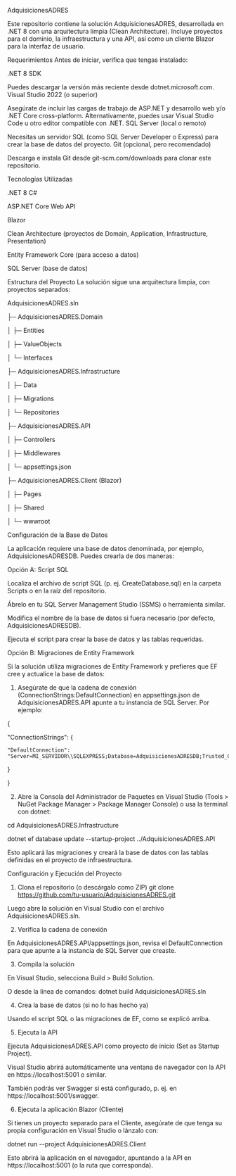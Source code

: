 AdquisicionesADRES

Este repositorio contiene la solución AdquisicionesADRES, desarrollada en .NET 8 con una arquitectura limpia (Clean Architecture). Incluye proyectos para el dominio, la infraestructura y una API, así como un cliente Blazor para la interfaz de usuario.

Requerimientos
Antes de iniciar, verifica que tengas instalado:

.NET 8 SDK

Puedes descargar la versión más reciente desde dotnet.microsoft.com.
Visual Studio 2022 (o superior)

Asegúrate de incluir las cargas de trabajo de ASP.NET y desarrollo web y/o .NET Core cross-platform.
Alternativamente, puedes usar Visual Studio Code u otro editor compatible con .NET.
SQL Server (local o remoto)

Necesitas un servidor SQL (como SQL Server Developer o Express) para crear la base de datos del proyecto.
Git (opcional, pero recomendado)

Descarga e instala Git desde git-scm.com/downloads para clonar este repositorio.

Tecnologías Utilizadas

.NET 8
C#

ASP.NET Core Web API

Blazor

Clean Architecture (proyectos de Domain, Application, Infrastructure, Presentation)

Entity Framework Core (para acceso a datos)

SQL Server (base de datos)

Estructura del Proyecto
La solución sigue una arquitectura limpia, con proyectos separados:

AdquisicionesADRES.sln

├─ AdquisicionesADRES.Domain

│  ├─ Entities

│  ├─ ValueObjects

│  └─ Interfaces

├─ AdquisicionesADRES.Infrastructure

│  ├─ Data

│  ├─ Migrations

│  └─ Repositories

├─ AdquisicionesADRES.API

│  ├─ Controllers

│  ├─ Middlewares

│  └─ appsettings.json

├─ AdquisicionesADRES.Client (Blazor)

│  ├─ Pages

│  ├─ Shared

│  └─ wwwroot



Configuración de la Base de Datos


La aplicación requiere una base de datos denominada, por ejemplo, AdquisicionesADRESDB. Puedes crearla de dos maneras:

Opción A: Script SQL

Localiza el archivo de script SQL (p. ej. CreateDatabase.sql) en la carpeta Scripts o en la raíz del repositorio.

Ábrelo en tu SQL Server Management Studio (SSMS) o herramienta similar.

Modifica el nombre de la base de datos si fuera necesario (por defecto, AdquisicionesADRESDB).

Ejecuta el script para crear la base de datos y las tablas requeridas.

Opción B: Migraciones de Entity Framework

Si la solución utiliza migraciones de Entity Framework y prefieres que EF cree y actualice la base de datos:

1. Asegúrate de que la cadena de conexión (ConnectionStrings:DefaultConnection) en appsettings.json de AdquisicionesADRES.API apunte a tu instancia de SQL Server. Por ejemplo:

{

  "ConnectionStrings": {
  
    "DefaultConnection": "Server=MI_SERVIDOR\\SQLEXPRESS;Database=AdquisicionesADRESDB;Trusted_Connection=True;"
  
  }

}


2. Abre la Consola del Administrador de Paquetes en Visual Studio (Tools > NuGet Package Manager > Package Manager Console) o usa la terminal con dotnet:

cd AdquisicionesADRES.Infrastructure

dotnet ef database update --startup-project ../AdquisicionesADRES.API


Esto aplicará las migraciones y creará la base de datos con las tablas definidas en el proyecto de infraestructura.


Configuración y Ejecución del Proyecto


1. Clona el repositorio (o descárgalo como ZIP)
    git clone https://github.com/tu-usuario/AdquisicionesADRES.git
   
Luego abre la solución en Visual Studio con el archivo AdquisicionesADRES.sln.


2. Verifica la cadena de conexión

En AdquisicionesADRES.API/appsettings.json, revisa el DefaultConnection para que apunte a la instancia de SQL Server que creaste.


3. Compila la solución

  En Visual Studio, selecciona Build > Build Solution.

  O desde la línea de comandos:
    dotnet build AdquisicionesADRES.sln



4. Crea la base de datos (si no lo has hecho ya)

  Usando el script SQL o las migraciones de EF, como se explicó arriba.


5. Ejecuta la API

  Ejecuta AdquisicionesADRES.API como proyecto de inicio (Set as Startup Project).

  Visual Studio abrirá automáticamente una ventana de navegador con la API en https://localhost:5001 o similar.
  
  También podrás ver Swagger si está configurado, p. ej. en https://localhost:5001/swagger.


6. Ejecuta la aplicación Blazor (Cliente)

Si tienes un proyecto separado para el Cliente, asegúrate de que tenga su propia configuración en Visual Studio o lánzalo con:

  dotnet run --project AdquisicionesADRES.Client
  
Esto abrirá la aplicación en el navegador, apuntando a la API en https://localhost:5001 (o la ruta que corresponda).


    

